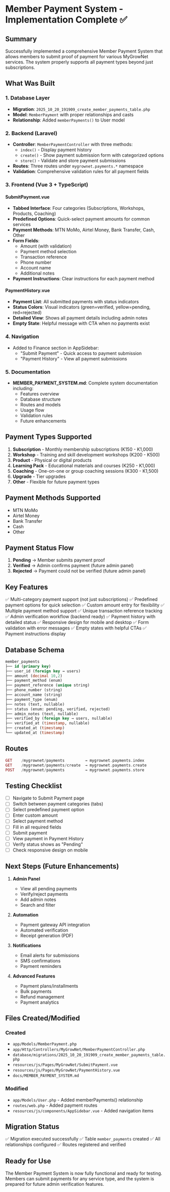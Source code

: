 # Member Payment System - Implementation Complete ✅

## Summary

Successfully implemented a comprehensive Member Payment System that allows members to submit proof of payment for various MyGrowNet services. The system properly supports all payment types beyond just subscriptions.

## What Was Built

### 1. Database Layer
- **Migration**: `2025_10_20_191909_create_member_payments_table.php`
- **Model**: `MemberPayment` with proper relationships and casts
- **Relationship**: Added `memberPayments()` to User model

### 2. Backend (Laravel)
- **Controller**: `MemberPaymentController` with three methods:
  - `index()` - Display payment history
  - `create()` - Show payment submission form with categorized options
  - `store()` - Validate and store payment submissions
- **Routes**: Three routes under `mygrownet.payments.*` namespace
- **Validation**: Comprehensive validation rules for all payment fields

### 3. Frontend (Vue 3 + TypeScript)

#### SubmitPayment.vue
- **Tabbed Interface**: Four categories (Subscriptions, Workshops, Products, Coaching)
- **Predefined Options**: Quick-select payment amounts for common services
- **Payment Methods**: MTN MoMo, Airtel Money, Bank Transfer, Cash, Other
- **Form Fields**:
  - Amount (with validation)
  - Payment method selection
  - Transaction reference
  - Phone number
  - Account name
  - Additional notes
- **Payment Instructions**: Clear instructions for each payment method

#### PaymentHistory.vue
- **Payment List**: All submitted payments with status indicators
- **Status Colors**: Visual indicators (green=verified, yellow=pending, red=rejected)
- **Detailed View**: Shows all payment details including admin notes
- **Empty State**: Helpful message with CTA when no payments exist

### 4. Navigation
- Added to Finance section in AppSidebar:
  - "Submit Payment" - Quick access to payment submission
  - "Payment History" - View all payment submissions

### 5. Documentation
- **MEMBER_PAYMENT_SYSTEM.md**: Complete system documentation including:
  - Features overview
  - Database structure
  - Routes and models
  - Usage flow
  - Validation rules
  - Future enhancements

## Payment Types Supported

1. **Subscription** - Monthly membership subscriptions (K150 - K1,000)
2. **Workshop** - Training and skill development workshops (K200 - K500)
3. **Product** - Physical or digital products
4. **Learning Pack** - Educational materials and courses (K250 - K1,000)
5. **Coaching** - One-on-one or group coaching sessions (K300 - K1,500)
6. **Upgrade** - Tier upgrades
7. **Other** - Flexible for future payment types

## Payment Methods Supported

- MTN MoMo
- Airtel Money
- Bank Transfer
- Cash
- Other

## Payment Status Flow

1. **Pending** → Member submits payment proof
2. **Verified** → Admin confirms payment (future admin panel)
3. **Rejected** → Payment could not be verified (future admin panel)

## Key Features

✅ Multi-category payment support (not just subscriptions)
✅ Predefined payment options for quick selection
✅ Custom amount entry for flexibility
✅ Multiple payment method support
✅ Unique transaction reference tracking
✅ Admin verification workflow (backend ready)
✅ Payment history with detailed status
✅ Responsive design for mobile and desktop
✅ Form validation with error messages
✅ Empty states with helpful CTAs
✅ Payment instructions display

## Database Schema

```sql
member_payments
├── id (primary key)
├── user_id (foreign key → users)
├── amount (decimal 10,2)
├── payment_method (enum)
├── payment_reference (unique string)
├── phone_number (string)
├── account_name (string)
├── payment_type (enum)
├── notes (text, nullable)
├── status (enum: pending, verified, rejected)
├── admin_notes (text, nullable)
├── verified_by (foreign key → users, nullable)
├── verified_at (timestamp, nullable)
├── created_at (timestamp)
└── updated_at (timestamp)
```

## Routes

```php
GET    /mygrownet/payments         → mygrownet.payments.index
GET    /mygrownet/payments/create  → mygrownet.payments.create
POST   /mygrownet/payments         → mygrownet.payments.store
```

## Testing Checklist

- [ ] Navigate to Submit Payment page
- [ ] Switch between payment categories (tabs)
- [ ] Select predefined payment option
- [ ] Enter custom amount
- [ ] Select payment method
- [ ] Fill in all required fields
- [ ] Submit payment
- [ ] View payment in Payment History
- [ ] Verify status shows as "Pending"
- [ ] Check responsive design on mobile

## Next Steps (Future Enhancements)

1. **Admin Panel**
   - View all pending payments
   - Verify/reject payments
   - Add admin notes
   - Search and filter

2. **Automation**
   - Payment gateway API integration
   - Automated verification
   - Receipt generation (PDF)

3. **Notifications**
   - Email alerts for submissions
   - SMS confirmations
   - Payment reminders

4. **Advanced Features**
   - Payment plans/installments
   - Bulk payments
   - Refund management
   - Payment analytics

## Files Created/Modified

### Created
- `app/Models/MemberPayment.php`
- `app/Http/Controllers/MyGrowNet/MemberPaymentController.php`
- `database/migrations/2025_10_20_191909_create_member_payments_table.php`
- `resources/js/Pages/MyGrowNet/SubmitPayment.vue`
- `resources/js/Pages/MyGrowNet/PaymentHistory.vue`
- `docs/MEMBER_PAYMENT_SYSTEM.md`

### Modified
- `app/Models/User.php` - Added memberPayments() relationship
- `routes/web.php` - Added payment routes
- `resources/js/components/AppSidebar.vue` - Added navigation items

## Migration Status

✅ Migration executed successfully
✅ Table `member_payments` created
✅ All relationships configured
✅ Routes registered and verified

## Ready for Use

The Member Payment System is now fully functional and ready for testing. Members can submit payments for any service type, and the system is prepared for future admin verification features.
